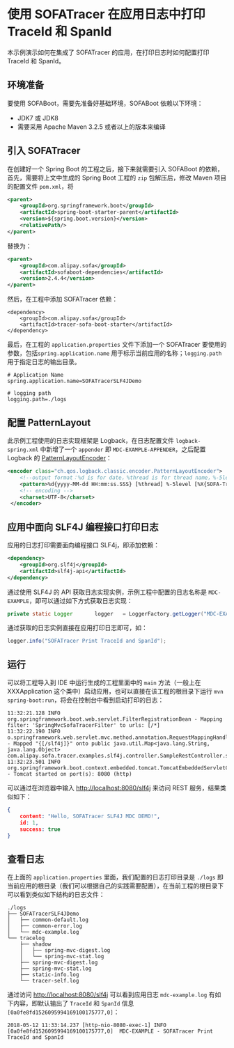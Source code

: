 # 使用 SOFATracer 在应用日志中打印 TraceId 和 SpanId

本示例演示如何在集成了 SOFATracer 的应用，在打印日志时如何配置打印 TraceId 和 SpanId。

## 环境准备

要使用 SOFABoot，需要先准备好基础环境，SOFABoot 依赖以下环境：
- JDK7 或 JDK8
- 需要采用 Apache Maven 3.2.5 或者以上的版本来编译

## 引入 SOFATracer

在创建好一个 Spring Boot 的工程之后，接下来就需要引入 SOFABoot 的依赖，首先，需要将上文中生成的 Spring Boot 工程的 `zip` 包解压后，修改 Maven 项目的配置文件 `pom.xml`，将

```xml
<parent>
    <groupId>org.springframework.boot</groupId>
    <artifactId>spring-boot-starter-parent</artifactId>
    <version>${spring.boot.version}</version>
    <relativePath/>
</parent>
```

替换为：

```xml
<parent>
    <groupId>com.alipay.sofa</groupId>
    <artifactId>sofaboot-dependencies</artifactId>
    <version>2.4.4</version>
</parent>
```

然后，在工程中添加 SOFATracer 依赖：

```
<dependency>
    <groupId>com.alipay.sofa</groupId>
    <artifactId>tracer-sofa-boot-starter</artifactId>
</dependency>
```

最后，在工程的 `application.properties` 文件下添加一个 SOFATracer 要使用的参数，包括`spring.application.name` 用于标示当前应用的名称；`logging.path` 用于指定日志的输出目录。

```
# Application Name
spring.application.name=SOFATracerSLF4JDemo

# logging path
logging.path=./logs
```

## 配置 PatternLayout

此示例工程使用的日志实现框架是 Logback，在日志配置文件 `logback-spring.xml` 中新增了一个 `appender` 即 `MDC-EXAMPLE-APPENDER`，之后配置 Logback 的 [PatternLayoutEncoder](https://logback.qos.ch/)：

```xml
<encoder class="ch.qos.logback.classic.encoder.PatternLayoutEncoder">
    <!--output format：%d is for date，%thread is for thread name，%-5level：loglevel with 5 character  %msg：log message，%n line breaker-->
    <pattern>%d{yyyy-MM-dd HH:mm:ss.SSS} [%thread] %-5level [%X{SOFA-TraceId},%X{SOFA-SpanId}]  %logger{50} - %msg%n</pattern>
    <!-- encoding -->
    <charset>UTF-8</charset>
 </encoder>
```
## 应用中面向 SLF4J 编程接口打印日志

应用的日志打印需要面向编程接口 SLF4j，即添加依赖：

```xml
<dependency>
    <groupId>org.slf4j</groupId>
    <artifactId>slf4j-api</artifactId>
</dependency>
```

通过使用 SLF4J 的 API 获取日志实现实例，示例工程中配置的日志名称是 `MDC-EXAMPLE`，即可以通过如下方式获取日志实现：

```java
private static Logger       logger   = LoggerFactory.getLogger("MDC-EXAMPLE");
```

通过获取的日志实例直接在应用打印日志即可，如：

```java
logger.info("SOFATracer Print TraceId and SpanId");
```

## 运行

可以将工程导入到 IDE 中运行生成的工程里面中的 `main` 方法（一般上在 XXXApplication 这个类中）启动应用，也可以直接在该工程的根目录下运行 `mvn spring-boot:run`，将会在控制台中看到启动打印的日志：

```
11:32:21.128 INFO  org.springframework.boot.web.servlet.FilterRegistrationBean - Mapping filter: 'SpringMvcSofaTracerFilter' to urls: [/*]
11:32:22.190 INFO  o.springframework.web.servlet.mvc.method.annotation.RequestMappingHandlerMapping - Mapped "{[/slf4j]}" onto public java.util.Map<java.lang.String, java.lang.Object> com.alipay.sofa.tracer.examples.slf4j.controller.SampleRestController.slf4j(java.lang.String)
11:32:23.501 INFO  org.springframework.boot.context.embedded.tomcat.TomcatEmbeddedServletContainer - Tomcat started on port(s): 8080 (http)
```

可以通过在浏览器中输入 [http://localhost:8080/slf4j](http://localhost:8080/slf4j) 来访问 REST 服务，结果类似如下：

```json
{
	content: "Hello, SOFATracer SLF4J MDC DEMO!",
	id: 1,
	success: true
}
```

## 查看日志

在上面的 `application.properties` 里面，我们配置的日志打印目录是 `./logs` 即当前应用的根目录（我们可以根据自己的实践需要配置），在当前工程的根目录下可以看到类似如下结构的日志文件：

```
./logs
├── SOFATracerSLF4JDemo
│   ├── common-default.log
│   ├── common-error.log
│   └── mdc-example.log
└── tracelog
    ├── shadow
    │   ├── spring-mvc-digest.log
    │   └── spring-mvc-stat.log
    ├── spring-mvc-digest.log
    ├── spring-mvc-stat.log
    ├── static-info.log
    └── tracer-self.log
```

通过访问 [http://localhost:8080/slf4j](http://localhost:8080/slf4j) 可以看到应用日志 `mdc-example.log` 有如下内容，即默认输出了 `TraceId` 和 `SpanId` 信息 `[0a0fe8fd1526095994169100175777,0]`：

```
2018-05-12 11:33:14.237 [http-nio-8080-exec-1] INFO  [0a0fe8fd1526095994169100175777,0]  MDC-EXAMPLE - SOFATracer Print TraceId and SpanId
```


